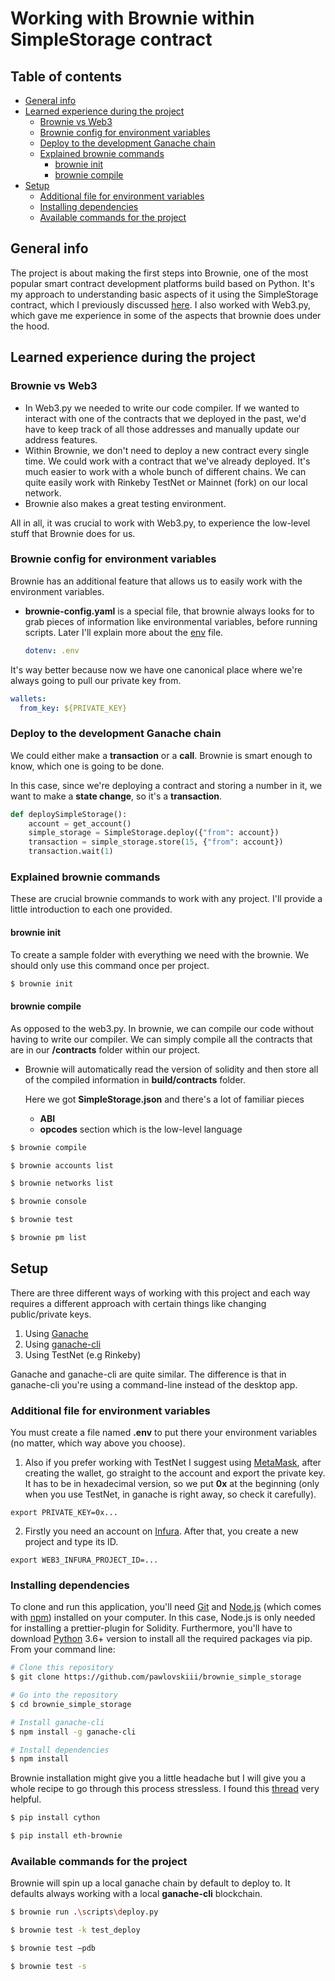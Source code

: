 # Working with Brownie within SimpleStorage contract

## Table of contents

- [General info](#general-info)
- [Learned experience during the project](#learned-experience-during-the-project)
  - [Brownie vs Web3](#brownie-vs-web3)
  - [Brownie config for environment variables](#brownie-config-for-environment-variables)
  - [Deploy to the development Ganache chain](#deploy-to-the-development-ganache-chain)
  - [Explained brownie commands](#explained-brownie-commands)
    - [brownie init](#brownie-init)
    - [brownie compile](#brownie-compile)
- [Setup](#setup)
  - [Additional file for environment variables](#additional-file-for-environment-variables)
  - [Installing dependencies](#installing-dependencies)
  - [Available commands for the project](#available-commands-for-the-project)

## General info

The project is about making the first steps into Brownie, one of the most popular smart contract development platforms build based on Python. It's my approach to understanding basic aspects of it using the SimpleStorage contract, which I previously discussed [here](https://github.com/pawlovskiii/web3_simple_storage). I also worked with Web3.py, which gave me experience in some of the aspects that brownie does under the hood.

## Learned experience during the project

### Brownie vs Web3

- In Web3.py we needed to write our code compiler. If we wanted to interact with one of the contracts that we deployed in the past, we'd have to keep track of all those addresses and manually update our address features.
- Within Brownie, we don't need to deploy a new contract every single time. We could work with a contract that we've already deployed. It's much easier to work with a whole bunch of different chains. We can quite easily work with Rinkeby TestNet or Mainnet (fork) on our local network.
- Brownie also makes a great testing environment.

All in all, it was crucial to work with Web3.py, to experience the low-level stuff that Brownie does for us.

### Brownie config for environment variables

Brownie has an additional feature that allows us to easily work with the environment variables.

- **brownie-config.yaml** is a special file, that brownie always looks for to grab pieces of information like environmental variables, before running scripts. Later I'll explain more about the [env](#additional-file-for-environment-variables) file.

  ```yaml
  dotenv: .env
  ```

It's way better because now we have one canonical place where we're always going to pull our private key from.

```yaml
wallets:
  from_key: ${PRIVATE_KEY}
```

### Deploy to the development Ganache chain

We could either make a **transaction** or a **call**. Brownie is smart enough to know, which one is going to be done.

In this case, since we're deploying a contract and storing a number in it, we want to make a **state change**, so it's a **transaction**.

```python
def deploySimpleStorage():
    account = get_account()
    simple_storage = SimpleStorage.deploy({"from": account})
    transaction = simple_storage.store(15, {"from": account})
    transaction.wait(1)
```

### Explained brownie commands

These are crucial brownie commands to work with any project. I'll provide a little introduction to each one provided.

#### brownie init

To create a sample folder with everything we need with the brownie. We should only use this command once per project.

```bash
$ brownie init
```

#### brownie compile

As opposed to the web3.py. In brownie, we can compile our code without having to write our compiler. We can simply compile all the contracts that are in our **/contracts** folder within our project.

- Brownie will automatically read the version of solidity and then store all of the compiled information in **build/contracts** folder.

  Here we got **SimpleStorage.json** and there's a lot of familiar pieces

  - **ABI**
  - **opcodes** section which is the low-level language

```bash
$ brownie compile
```

```bash
$ brownie accounts list
```

```bash
$ brownie networks list
```

```bash
$ brownie console
```

```bash
$ brownie test
```

```bash
$ brownie pm list
```

## Setup

There are three different ways of working with this project and each way requires a different approach with certain things like changing public/private keys.

1. Using [Ganache](https://trufflesuite.com/ganache/index.html)
2. Using [ganache-cli](https://www.npmjs.com/package/ganache-cli)
3. Using TestNet (e.g Rinkeby)

Ganache and ganache-cli are quite similar. The difference is that in ganache-cli you're using a command-line instead of the desktop app.

### Additional file for environment variables

You must create a file named **.env** to put there your environment variables (no matter, which way above you choose).

1. Also if you prefer working with TestNet I suggest using [MetaMask](https://metamask.io/), after creating the wallet, go straight to the account and export the private key. It has to be in hexadecimal version, so we put **0x** at the beginning (only when you use TestNet, in ganache is right away, so check it carefully).

```
export PRIVATE_KEY=0x...
```

2. Firstly you need an account on [Infura](https://infura.io/). After that, you create a new project and type its ID.

```
export WEB3_INFURA_PROJECT_ID=...
```

### Installing dependencies

To clone and run this application, you'll need [Git](https://git-scm.com) and [Node.js](https://nodejs.org/en/download/) (which comes with [npm](http://npmjs.com)) installed on your computer. In this case, Node.js is only needed for installing a prettier-plugin for Solidity. Furthermore, you'll have to download [Python](https://www.python.org/downloads/) 3.6+ version to install all the required packages via pip. From your command line:

```bash
# Clone this repository
$ git clone https://github.com/pawlovskiii/brownie_simple_storage

# Go into the repository
$ cd brownie_simple_storage

# Install ganache-cli
$ npm install -g ganache-cli

# Install dependencies
$ npm install
```

Brownie installation might give you a little headache but I will give you a whole recipe to go through this process stressless. I found this [thread](https://stackoverflow.com/questions/69679343/pipx-failed-to-build-packages) very helpful.

```bash
$ pip install cython

$ pip install eth-brownie
```

### Available commands for the project

Brownie will spin up a local ganache chain by default to deploy to. It defaults always working with a local **ganache-cli** blockchain.

```bash
$ brownie run .\scripts\deploy.py
```

```bash
$ brownie test -k test_deploy

$ brownie test —pdb

$ brownie test -s

```
